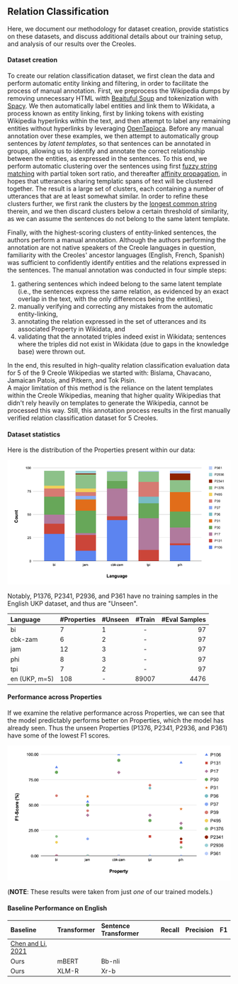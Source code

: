 ## Relation Classification

Here, we document our methodology for dataset creation, provide statistics on these datasets, and discuss additional details about our training setup, 
and analysis of our results over the Creoles.

#### Dataset creation 

To create our relation classification dataset, we first clean the data and perform automatic entity linking and filtering, in order to facilitate the process of manual annotation. 
First, we preprocess the Wikipedia dumps by removing unnecessary HTML witth [Beaituful Soup](https://www.crummy.com/software/BeautifulSoup/) and tokenization with [Spacy](https://spacy.io).
We then automatically label entities and link them to Wikidata, a process known as entity linking,
first by linking tokens with existing Wikipedia hyperlinks within the text, and then attempt to label any remaining entities without hyperlinks by leveraging [OpenTapioca](https://opentapioca.org/).
Before any manual annotation over these examples, we then attempt to automatically group sentences by *latent templates*, so that sentences can be annotated in groups, allowing us to identify and annotate the correct relationship between the entities, as expressed in the sentences.
To this end, we perform automatic clustering over the sentences using first [fuzzy string matching](https://github.com/seatgeek/thefuzz) with partial token sort ratio, and thereafter [affinity propagation](https://scikit-learn.org/stable/modules/generated/sklearn.cluster.AffinityPropagation.html), in hopes that utterances sharing templatic spans of text will be clustered together.
The result is a large set of clusters, each containing a number of utterances that are at least somewhat similar. 
In order to refine these clusters further, we first rank the clusters by the [longest common string](https://pypi.org/project/suffix-trees/) therein, and we then discard clusters below a certain threshold of similarity, as we can assume the sentences do not belong to the same latent template. 

Finally, with the highest-scoring clusters of entity-linked sentences, the authors perform a manual annotation.
Although the authors performing the annotation are not native speakers of the Creole languages in question, familiarity with the Creoles' ancestor languages (English, French, Spanish) was sufficient to confidently identify entities and the relations expressed in the sentences. 
The manual annotation was conducted in four simple steps: 

1) gathering sentences which indeed belong to the same latent template (i.e., the sentences express the same relation, as evidenced by an exact overlap in the text, with the only differences being the entities), 
2) manually verifying and correcting any mistakes from the automatic entity-linking, 
3) annotating the relation expressed in the set of utterances and its associated Property in Wikidata, and
4) validating that the annotated triples indeed exist in Wikidata; sentences where the triples did not exist in Wikidata (due to gaps in the knowledge base) were thrown out. 

In the end, this resulted in high-quality relation classification evaluation data for 5 of the 9 Creole Wikipedias we started with: Bislama, Chavacano, Jamaican Patois, and Pitkern, and Tok Pisin.  
A major limitation of this method is the reliance on the latent templates within the Creole Wikipedias, meaning that higher quality Wikipedias that didn't rely heavily on templates to generate the Wikipedia, cannot be processed this way.
Still, this annotation process results in the first manually verified relation classification dataset for 5 Creoles.

#### Dataset statistics

Here is the distribution of the Properties present within our data:

![properties](images/count_property_lang.png)

Notably, P1376, P2341, P2936, and P361 have no training samples in the English UKP dataset, and thus are "Unseen".

| Language      | #Properties | #Unseen | #Train  | #Eval Samples | 
|:--------------|:------------|:--------|:-------:|--------------:|
| bi            | 7           | 1       |    -    |            97 | 
| cbk-zam       | 6           | 2       |    -    |            97 | 
| jam           | 12          | 3       |    -    |            97 | 
| phi           | 8           | 3       | -       |            97 | 
| tpi           | 7           | 2       |    -    |            97 |
| en (UKP, m=5) | 108         | -       |  89007  |          4476 | 


#### Performance across Properties

If we examine the relative performance across Properties, we can see that the model predictably performs better on 
Properties, which the model has already seen. Thus the unseen Properties (P1376, P2341, P2936, and P361) have some 
of the lowest F1 scores.

![properties](images/macro_f1_property.png)

(**NOTE**: These results were taken from just *one* of our trained models.)

#### Baseline Performance on English

| Baseline                                                           | Transformer | Sentence Transformer | Recall | Precision | F1 | 
|:-------------------------------------------------------------------|:------------|:---------------------|:-------|:---------:|---:|
| [Chen and Li, 2021](https://aclanthology.org/2021.naacl-main.272/) |             |                      |        |           |    | 
| Ours                                                               | mBERT       | Bb-nli               |        |           |    | 
| Ours                                                               | XLM-R       | Xr-b                 |        |           |    | 

